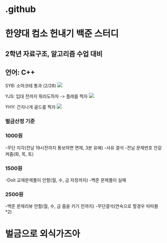 # .github
# 한양대 컴소 헌내기 백준 스터디

## 2학년 자료구조, 알고리즘 수업 대비 
## 언어: C++

SYB: 소마코테 통과 (2/28)
<img src ="http://mazassumnida.wtf/api/mini/generate_badge?boj=sinobin">

YJS: 입대 전까지 뭐라도하자 -> 플레를 찍자 
<img src ="http://mazassumnida.wtf/api/mini/generate_badge?boj=angej777">

YHY: 간지나게 골드를 찍자
<img src ="http://mazassumnida.wtf/api/mini/generate_badge?boj=ghduf0820">

### 벌금산정 기준

### 1000원
-무단 지각(전날 19시전까지 통보하면 면제, 3분 유예) -사유 결석 -전날 문제번호 안갈켜줌(화, 목, 토) 
### 1500원
-Doit 교재문제풀이 안함(월, 수, 금 자정까지)  -백준 문제풀이 실패
### 2500원
-백준 문제리뷰 안함(월, 수, 금 줌을 키기 전까지) -무단결석(연속으로 할경우 따따블*2)

# 벌금으로 외식가즈아
